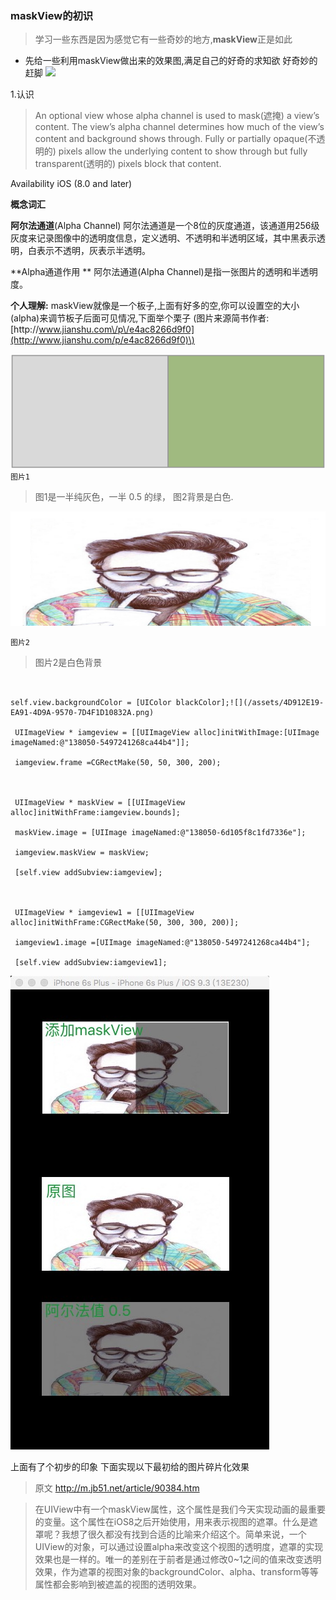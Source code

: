 
### maskView的初识

> 学习一些东西是因为感觉它有一些奇妙的地方,**maskView**正是如此

* 先给一些利用maskView做出来的效果图,满足自己的好奇的求知欲  好奇妙的赶脚
  ![](http://files.jb51.net/file_images/article/201608/2016812144516295.gif?2016712144619)

1.认识

> An optional view whose alpha channel is used to mask\(遮掩\) a view’s content.
> The view’s alpha channel determines how much of the view’s content and background shows through. Fully or partially opaque\(不透明的\) pixels allow the underlying content to show through but fully transparent\(透明的\) pixels block that content.

Availability
iOS \(8.0 and later\)

**概念词汇**

**阿尔法通道**\(Alpha Channel\) 阿尔法通道是一个8位的灰度通道，该通道用256级灰度来记录图像中的透明度信息，定义透明、不透明和半透明区域，其中黑表示透明，白表示不透明，灰表示半透明。

**Alpha通道作用 **
阿尔法通道\(Alpha Channel\)是指一张图片的透明和半透明度。

**个人理解:**
maskView就像是一个板子,上面有好多的空,你可以设置空的大小\(alpha\)来调节板子后面可见情况,下面举个栗子 \(图片来源简书作者:[http:\/\/www.jianshu.com\/p\/e4ac8266d9f0](http://www.jianshu.com/p/e4ac8266d9f0)\)

![](/assets/138050-6d105f8c1fd7336e.png)`图片1`

> 图1是一半纯灰色，一半 0.5 的绿， 图2背景是白色.

![](/assets/138050-5497241268ca44b4.png)

```图片2```


> 图片2是白色背景





```objc


self.view.backgroundColor = [UIColor blackColor];![](/assets/4D912E19-EA91-4D9A-9570-7D4F1D10832A.png)

 UIImageView * iamgeview = [[UIImageView alloc]initWithImage:[UIImage imageNamed:@"138050-5497241268ca44b4"]];

 iamgeview.frame =CGRectMake(50, 50, 300, 200);



 UIImageView * maskView = [[UIImageView alloc]initWithFrame:iamgeview.bounds];

 maskView.image = [UIImage imageNamed:@"138050-6d105f8c1fd7336e"];

 iamgeview.maskView = maskView;

 [self.view addSubview:iamgeview];



 UIImageView * iamgeview1 = [[UIImageView alloc]initWithFrame:CGRectMake(50, 300, 300, 200)];

 iamgeview1.image =[UIImage imageNamed:@"138050-5497241268ca44b4"];

 [self.view addSubview:iamgeview1];

```
![](/assets/4D912E19-EA91-4D9A-9570-7D4F1D10832A.png)



上面有了个初步的印象
下面实现以下最初给的图片碎片化效果
>原文
http://m.jb51.net/article/90384.htm

>在UIView中有一个maskView属性，这个属性是我们今天实现动画的最重要的变量。这个属性在iOS8之后开始使用，用来表示视图的遮罩。什么是遮罩呢？我想了很久都没有找到合适的比喻来介绍这个。简单来说，一个UIView的对象，可以通过设置alpha来改变这个视图的透明度，遮罩的实现效果也是一样的。唯一的差别在于前者是通过修改0~1之间的值来改变透明效果，作为遮罩的视图对象的backgroundColor、alpha、transform等等属性都会影响到被遮盖的视图的透明效果。

